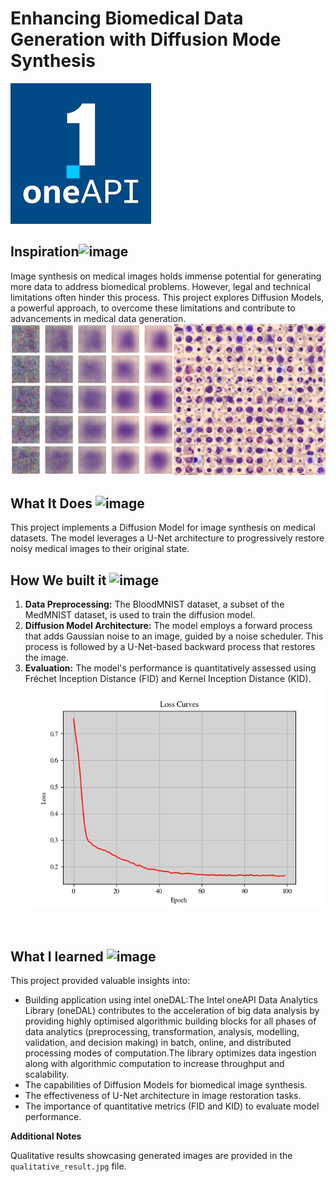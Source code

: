 # Enhancing Biomedical Data Generation with Diffusion Mode Synthesis

![image](218504609-585bcebe-5101-4477-bdd2-3a1ba13a64a8.png)<br>
## Inspiration![image](https://user-images.githubusercontent.com/72274851/218500470-ec078b99-0a50-4b06-a2df-c09e47ecc187.png)

Image synthesis on medical images holds immense potential for generating more data to address biomedical problems. 
However, legal and technical limitations often hinder this process. This project explores Diffusion Models, a powerful approach, to overcome these limitations and contribute to advancements in medical data generation.
<br>
![image](qualitative_result.png)


## What It Does ![image](https://user-images.githubusercontent.com/72274851/218503394-b52dfcc9-0620-4f44-94f5-46a09a5cc970.png)

This project implements a Diffusion Model for image synthesis on medical datasets. 
The model leverages a U-Net architecture to progressively restore noisy medical images to their original state. 

## How We built it ![image](https://user-images.githubusercontent.com/72274851/218502434-f6e66043-0db0-4f85-b7f4-f33b2d33df1f.png)


1. **Data Preprocessing:** The BloodMNIST dataset, a subset of the MedMNIST dataset, is used to train the diffusion model.
2. **Diffusion Model Architecture:** The model employs a forward process that adds Gaussian noise to an image, guided by a noise scheduler. This process is followed by a U-Net-based backward process that restores the image.
3. **Evaluation:** The model's performance is quantitatively assessed using Fréchet Inception Distance (FID) and Kernel Inception Distance (KID).
![image](loss_curve.png)
<br>

## What I learned ![image](https://user-images.githubusercontent.com/72274851/218499685-e8d445fc-e35e-4ab5-abc1-c32462592603.png)


This project provided valuable insights into:

* Building application using intel oneDAL:The Intel oneAPI Data Analytics Library (oneDAL) contributes to the acceleration of big data analysis by providing highly optimised algorithmic building blocks for all phases of data analytics (preprocessing, transformation, analysis, modelling, validation, and decision making) in batch, online, and distributed processing modes of computation.The library optimizes data ingestion along with algorithmic computation to increase throughput and scalability.
* The capabilities of Diffusion Models for biomedical image synthesis.
* The effectiveness of U-Net architecture in image restoration tasks.
* The importance of quantitative metrics (FID and KID) to evaluate model performance.

**Additional Notes**

Qualitative results showcasing generated images are provided in the `qualitative_result.jpg` file.
